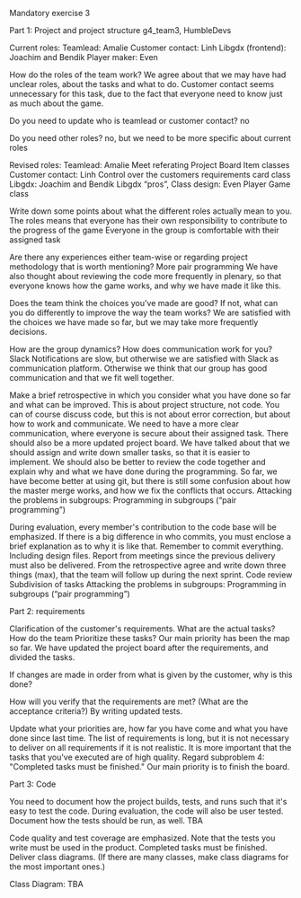 Mandatory exercise 3	
					
Part 1: Project and project structure
g4_team3, HumbleDevs
	
Current roles:
Teamlead: Amalie
Customer contact: Linh
Libgdx (frontend): Joachim and Bendik
Player maker: Even

How do the roles of the team work?
We agree about that we may have had unclear roles, about the tasks and what to do.
Customer contact seems unnecessary for this task, due to the fact that everyone need to know just as much about the game. 

Do you need to update who is teamlead or customer contact?
no

Do you need other roles? 
no, but we need to be more specific about current roles

Revised roles:
Teamlead: Amalie
Meet referating
Project Board
Item classes
Customer contact: Linh
Control over the customers requirements
card class
Libgdx: Joachim and Bendik
Libgdx “pros”, 
Class design: Even
Player
Game class

Write down some points about what the different roles actually mean to you.
The roles means that everyone has their own responsibility to contribute to the progress of the game
Everyone in the group is comfortable with their assigned task

Are there any experiences either team-wise or regarding project methodology that is worth mentioning?
More pair programming
We have also thought about reviewing the code more frequently in plenary, so that everyone knows how the game works, and why we have made it like this.

Does the team think the choices you've made are good? If not, what can you do differently to improve the way the team works?
We are satisfied with the choices we have made so far, but we may take more frequently decisions.
							
How are the group dynamics? How does communication work for you?
Slack Notifications are slow, but otherwise we are satisfied with Slack as communication platform.
Otherwise we think that our group has good communication and that we fit well together.

Make a brief retrospective in which you consider what you have done so far and what can be improved. This is about project structure, not code. You can of course discuss code, but this is not about error correction, but about how to work and communicate.
We need to have a more clear communication, where everyone is secure about their assigned task.
There should also be a more updated project board. We have talked about that we should assign and write down smaller tasks, so that it is easier to implement. 
We should also be better to review the code together and explain why and what we have done during the programming.
So far, we have become better at using git, but there is still some confusion about how the master merge works, and how we fix the conflicts that occurs.
Attacking the problems in subgroups: Programming in subgroups (“pair programming”)

During evaluation, every member's contribution to the code base will be emphasized. If there is a big difference in who commits, you must enclose a brief explanation as to why it is like that. Remember to commit everything. Including design files.
Report from meetings since the previous delivery must also be delivered.
From the retrospective agree and write down three things (max), that the team will follow up during the next sprint.
Code review
Subdivision of tasks
Attacking the problems in subgroups: Programming in subgroups (“pair programming”)
							
Part 2: requirements
							
Clarification of the customer's requirements. What are the actual tasks?
How do the team Prioritize these tasks?
Our main priority has been the map so far. We have updated the project board after the requirements, and divided the tasks. 

If changes are made in order from what is given by the customer, why is this done?

How will you verify that the requirements are met? (What are the acceptance criteria?)
By writing updated tests.

Update what your priorities are, how far you have come and what you have done since last time. The list of requirements is long, but it is not necessary to deliver on all requirements if it is not realistic. It is more important that the tasks that you've executed are of high quality. Regard subproblem 4: "Completed tasks must be finished."
Our main priority is to finish the board.
						
Part 3: Code
							
You need to document how the project builds, tests, and runs such that it's easy to test the code. During evaluation, the code will also be user tested.
Document how the tests should be run, as well.
TBA

Code quality and test coverage are emphasized. Note that the tests you write must be used in the product. Completed tasks must be finished. Deliver class diagrams. (If there are many classes, make class diagrams for the most important ones.)

Class Diagram:
TBA
